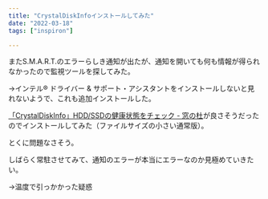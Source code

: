 ```yaml
---
title: "CrystalDiskInfoインストールしてみた"
date: "2022-03-18"
tags: ["inspiron"]

---
```


またS.M.A.R.T.のエラーらしき通知が出たが、通知を開いても何も情報が得られなかったので監視ツールを探してみた。

→インテル® ドライバー & サポート・アシスタントをインストールしないと見れないようで、これも追加インストールした。

[「CrystalDiskInfo」HDD/SSDの健康状態をチェック - 窓の杜](https://forest.watch.impress.co.jp/library/software/crdiskinfo/)が良さそうだったのでインストールしてみた（ファイルサイズの小さい通常版）。

とくに問題なさそう。

しばらく常駐させてみて、通知のエラーが本当にエラーなのか見極めていきたい。

→温度で引っかかった疑惑
